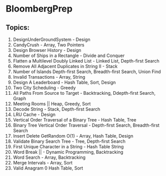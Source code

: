 # BloombergPrep

## Topics:

1. DesignUnderGroundSystem - Design
2. CandyCrush - Array, Two Pointers
3. Design Browser History - Design
4. Number of Ships in a Rectangle - Divide and Conquer
5. Flatten a Multilevel Doubly Linked List - Linked List, Depth-first Search
6. Remove All Adjacent Duplicates in String II - Stack
7. Number of Islands Depth-first Search, Breadth-first Search, Union Find
8. Invalid Transactions - Array, String
9. Design A Leaderboard - Hash Table, Sort, Design
10. Two City Scheduling - Greedy
11. All Paths From Source to Target - Backtracking, Ddepth-first Search, Graph
12. Meeting Rooms || Heap, Greedy, Sort
13. Decode String - Stack, Depth-first Search
14. LRU Cache - Design
15. Vertical Order Traversal of a Binary Tree - Hash Table, Tree
16. Binary Tree Vertical Order Traversal - Depth-first Search, Breadth-first Search
17. Insert Delete GetRandom O(1) - Array, Hash Table, Design
18. Validate Binary Search Tree - Tree, Depth-first Search
19. First Unique Character in a String - Hash Table String
20. Word Break || - Dynamic Programming, Backtracking
21. Word Search - Array, Backtracking
22. Merge Intervals - Array, Sort
23. Valid Anagram 0 Hash Table, Sort
